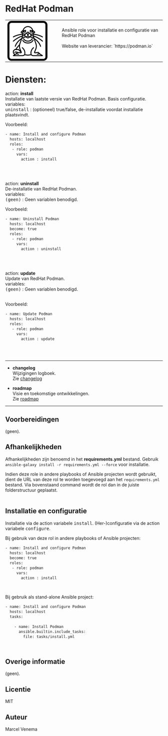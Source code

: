 # RedHat Podman

<table border="0">
  <tr>
    <td width="160px" valign="top"><img src="media/icon_podman.png" align="left" height="128" width="128" /></td>
    <td>Ansible role voor installatie en configuratie van RedHat Podman<br/> 
        <br/>
        Website van leverancier: `https://podman.io`<br/>
        <br/>
    </td>
  </tr>
</table>

# Diensten:


action: **install**<br/>
Installatie van laatste versie van RedHat Podman. Basis configuratie.<br/>
variables:<br/>
<kbd>uninstall</kbd> : (optioneel) true/false, de-installatie voordat installatie plaatsvindt.<br/>

Voorbeeld:
```
- name: Install and configure Podman
  hosts: localhost
  roles:
   - role: podman
     vars:
       action : install
```
<br/>
<br/>

action: **uninstall**<br/>
De-installatie van RedHat Podman.<br/>
variables:<br/>
<kbd>(geen)</kbd> : Geen variablen benodigd.<br/>

Voorbeeld:
```
- name: Uninstall Podman
  hosts: localhost
  become: true
  roles:
   - role: podman
     vars:
       action : uninstall
```
<br/>
<br/>

action: **update**<br/>
Update van RedHat Podman.<br/>
variables:<br/>
<kbd>(geen)</kbd> : Geen variablen benodigd.<br/>
<br/>

Voorbeeld:
```
- name: Update Podman
  hosts: localhost
  roles:
   - role: podman
     vars:
       action : update
```
<br/>
<br/>

***

- **changelog**<br/>
  Wijzigingen logboek.<br/>
  Zie [changelog](CHANGELOG.md)<br/>



- **roadmap**<br/>
  Visie en toekomstige ontwikkelingen.<br/>
  Zie [roadmap](ROADMAP.md)<br/>

***

## Voorbereidingen
(geen).<br/>


## Afhankelijkheden
Afhankelijkheden zijn benoemd in het **requirements.yml** bestand. Gebruik `ansible-galaxy install -r requirements.yml --force` voor installatie.<br/>

Indien deze role in andere playbooks of Ansible projecten wordt gebruikt, dient de URL van deze rol te worden toegevoegd aan het `requirements.yml` bestand. Via bovenstaand command wordt de rol dan in de juiste folderstructuur geplaatst.<br/>
<br/>


## Installatie en configuratie
Installatie via de action variabele <kbd>install</kbd>. (Her-)configuratie via de action variabele <kbd>configure</kbd>.<br/>

Bij gebruik van deze rol in andere playbooks of Ansible projecten:<br/>
```
- name: Install and configure Podman
  hosts: localhost
  become: true
  roles:
   - role: podman
     vars:
       action : install
```
<br/>

Bij gebruik als stand-alone Ansible project:<br/>
```
- name: Install and configure Podman
  hosts: localhost
  tasks:

    - name: Install Podman
      ansible.builtin.include_tasks:
        file: tasks/install.yml
```
<br/>


## Overige informatie
(geen).<br/>


## Licentie
MIT


## Auteur
Marcel Venema
